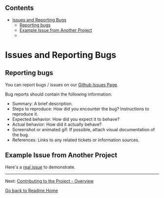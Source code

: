 <!-- START doctoc generated TOC please keep comment here to allow auto update -->
<!-- DON'T EDIT THIS SECTION, INSTEAD RE-RUN doctoc TO UPDATE -->
## Contents

- [Issues and Reporting Bugs](#issues-and-reporting-bugs)
  - [Reporting bugs](#reporting-bugs)
  - [Example Issue from Another Project](#example-issue-from-another-project)
  - [](#)

<!-- END doctoc generated TOC please keep comment here to allow auto update -->

# Issues and Reporting Bugs


 
## Reporting bugs

You can report bugs / issues on our <a href="https://github.com/wevote/WebApp/issues" target="_blank" />Github Issues Page</a>.

Bug reports should contain the following information:

* Summary: A brief description.
* Steps to reproduce: How did you encounter the bug? Instructions to reproduce it.
* Expected behavior: How did you expect it to behave?
* Actual behavior: How did it actually behave?
* Screenshot or animated gif: If possible, attach visual documentation of the bug.
* References: Links to any related tickets or information sources.

## Example Issue from Another Project

Here's a [real issue](https://github.com/woothemes/woocommerce/issues/8563#issue-94518347) to demonstrate.




---

Next: [Contributing to the Project - Overview](../contributing/index.md)

[Go back to Readme Home](../../README.md)


